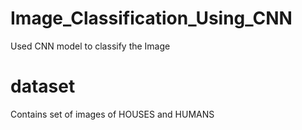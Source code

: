 # Image_Classification_Using_CNN
Used CNN model to classify the Image 

# dataset
Contains set of images of HOUSES and HUMANS 
